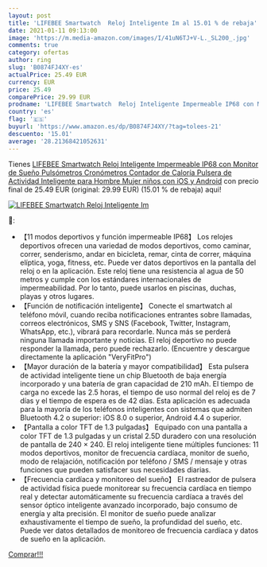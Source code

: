 ```yaml
---
layout: post
title: 'LIFEBEE Smartwatch  Reloj Inteligente Im al 15.01 % de rebaja'
date: 2021-01-11 09:13:00
image: 'https://m.media-amazon.com/images/I/41uN6TJ+V-L._SL200_.jpg'
comments: true
category: ofertas
author: ring
slug: 'B0874FJ4XY-es'
actualPrice: 25.49 EUR
currency: EUR
price: 25.49
comparePrice: 29.99 EUR
prodname: 'LIFEBEE Smartwatch  Reloj Inteligente Impermeable IP68 con Monitor de Sueño Pulsómetros Cronómetros Contador de Caloría  Pulsera de Actividad Inteligente para Hombre Mujer niños con iOS y Android'
country: 'es'
flag: '🇪🇸'
buyurl: 'https://www.amazon.es/dp/B0874FJ4XY/?tag=tolees-21'
descuento: '15.01'
average: '28.21368421052631'
---
```


Tienes [LIFEBEE Smartwatch  Reloj Inteligente Impermeable IP68 con Monitor de Sueño Pulsómetros Cronómetros Contador de Caloría  Pulsera de Actividad Inteligente para Hombre Mujer niños con iOS y Android](https://www.amazon.es/dp/B0874FJ4XY/?tag=tolees-21) con precio final de  25.49 EUR (original: 29.99 EUR) (15.01 %  de rebaja) aqui!

[![LIFEBEE Smartwatch  Reloj Inteligente Im](https://m.media-amazon.com/images/I/41uN6TJ+V-L._SL200_.jpg)](https://www.amazon.es/dp/B0874FJ4XY/?tag=tolees-21)

🔎:

- 【11 modos deportivos y función impermeable IP68】 Los relojes deportivos ofrecen una variedad de modos deportivos, como caminar, correr, senderismo, andar en bicicleta, remar, cinta de correr, máquina elíptica, yoga, fitness, etc. Puede ver datos deportivos en la pantalla del reloj o en la aplicación. Este reloj tiene una resistencia al agua de 50 metros y cumple con los estándares internacionales de impermeabilidad. Por lo tanto, puede usarlos en piscinas, duchas, playas y otros lugares.
- 【Función de notificación inteligente】 Conecte el smartwatch al teléfono móvil, cuando reciba notificaciones entrantes sobre llamadas, correos electrónicos, SMS y SNS (Facebook, Twitter, Instagram, WhatsApp, etc.), vibrará para recordarle. Nunca más se perderá ninguna llamada importante y noticias. El reloj deportivo no puede responder la llamada, pero puede rechazarlo. (Encuentre y descargue directamente la aplicación "VeryFitPro")
- 【Mayor duración de la batería y mayor compatibilidad】 Esta pulsera de actividad inteligente tiene un chip Bluetooth de baja energía incorporado y una batería de gran capacidad de 210 mAh. El tiempo de carga no excede las 2.5 horas, el tiempo de uso normal del reloj es de 7 días y el tiempo de espera es de 42 días. Esta aplicación es adecuada para la mayoría de los teléfonos inteligentes con sistemas que admiten Bluetooth 4.2 o superior: iOS 8.0 o superior, Android 4.4 o superior.
- 【Pantalla a color TFT de 1.3 pulgadas】 Equipado con una pantalla a color TFT de 1.3 pulgadas y un cristal 2.5D duradero con una resolución de pantalla de 240 × 240. El reloj inteligente tiene múltiples funciones: 11 modos deportivos, monitor de frecuencia cardíaca, monitor de sueño, modo de relajación, notificación por teléfono / SMS / mensaje y otras funciones que pueden satisfacer sus necesidades diarias.
- 【Frecuencia cardíaca y monitoreo del sueño】 El rastreador de pulsera de actividad física puede monitorear su frecuencia cardíaca en tiempo real y detectar automáticamente su frecuencia cardíaca a través del sensor óptico inteligente avanzado incorporado, bajo consumo de energía y alta precisión. El monitor de sueño puede analizar exhaustivamente el tiempo de sueño, la profundidad del sueño, etc. Puede ver datos detallados de monitoreo de frecuencia cardíaca y datos de sueño en la aplicación.

[Comprar!!!](https://www.amazon.es/dp/B0874FJ4XY/?tag=tolees-21)
